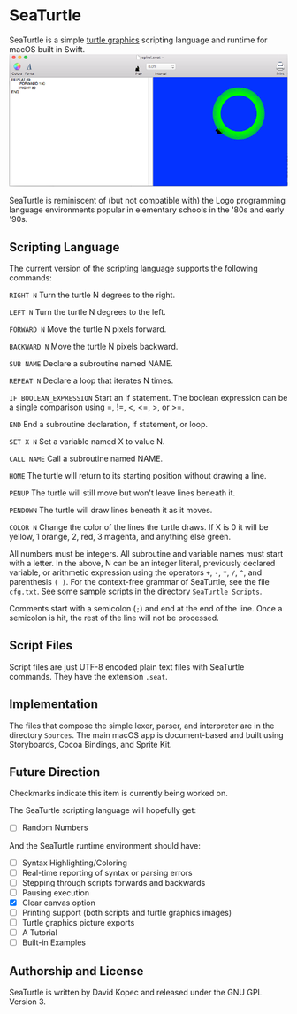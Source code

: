# SeaTurtle

SeaTurtle is a simple [turtle graphics](https://en.wikipedia.org/wiki/Turtle_graphics) scripting language and runtime for macOS built in Swift.
![Release 0.0.1](SeaTurtle001.png)

SeaTurtle is reminiscent of (but not compatible with) the Logo programming language environments popular in elementary schools in the '80s and early '90s.

## Scripting Language

The current version of the scripting language supports the following commands:

`RIGHT N`
Turn the turtle N degrees to the right.

`LEFT N`
Turn the turtle N degrees to the left.

`FORWARD N`
Move the turtle N pixels forward.

`BACKWARD N`
Move the turtle N pixels backward.

`SUB NAME`
Declare a subroutine named NAME.

`REPEAT N`
Declare a loop that iterates N times.

`IF BOOLEAN_EXPRESSION`
Start an if statement. The boolean expression can be a single comparison using =, !=, <, <=, >, or >=.

`END`
End a subroutine declaration, if statement, or loop.

`SET X N`
Set a variable named X to value N.

`CALL NAME`
Call a subroutine named NAME.

`HOME`
The turtle will return to its starting position without drawing a line.

`PENUP`
The turtle will still move but won't leave lines beneath it.

`PENDOWN`
The turtle will draw lines beneath it as it moves.

`COLOR N`
Change the color of the lines the turtle draws. If X is 0 it will be yellow, 1 orange, 2, red, 3 magenta, and anything else green.

All numbers must be integers. All subroutine and variable names must start with a letter. In the above, N can be an integer literal, previously declared variable, or arithmetic expression using the operators `+`, `-`, `*`, `/`, `^`, and parenthesis `( )`. For the context-free grammar of SeaTurtle, see the file `cfg.txt`. See some sample scripts in the directory `SeaTurtle Scripts`.

Comments start with a semicolon (`;`) and end at the end of the line. Once a semicolon is hit, the rest of the line will not be processed.

## Script Files
Script files are just UTF-8 encoded plain text files with SeaTurtle commands. They have the extension `.seat`.

## Implementation

The files that compose the simple lexer, parser, and interpreter are in the directory `Sources`. The main macOS app is document-based and built using Storyboards, Cocoa Bindings, and Sprite Kit.

## Future Direction

Checkmarks indicate this item is currently being worked on.

The SeaTurtle scripting language will hopefully get:

- [ ] Random Numbers

And the SeaTurtle runtime environment should have:

- [ ] Syntax Highlighting/Coloring
- [ ] Real-time reporting of syntax or parsing errors
- [ ] Stepping through scripts forwards and backwards
- [ ] Pausing execution
- [X] Clear canvas option
- [ ] Printing support (both scripts and turtle graphics images)
- [ ] Turtle graphics picture exports
- [ ] A Tutorial
- [ ] Built-in Examples

## Authorship and License

SeaTurtle is written by David Kopec and released under the GNU GPL Version 3.
